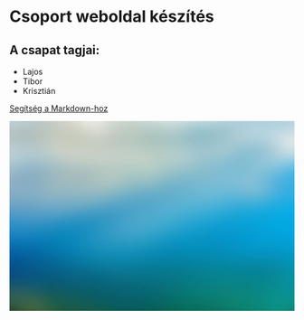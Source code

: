 # Csoport weboldal készítés
## A csapat tagjai:
  - Lajos
  - Tibor
  - Krisztián
  
[Segítség a Markdown-hoz](https://en.wikipedia.org/wiki/Markdown)

![background-sky-meadow-nature-clouds-mood](background-sky-meadow-nature-clouds-mood.jpg)
